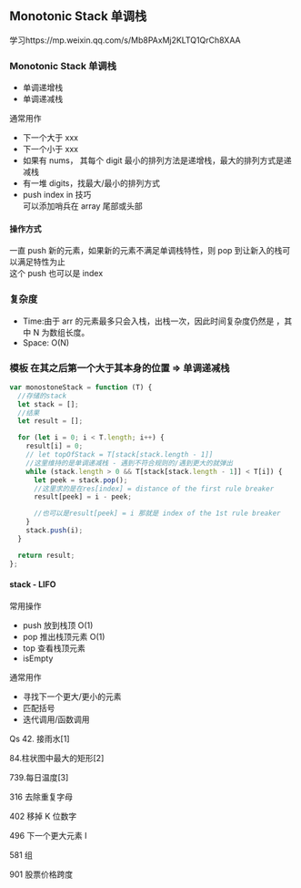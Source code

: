 ## Monotonic Stack 单调栈

学习https://mp.weixin.qq.com/s/Mb8PAxMj2KLTQ1QrCh8XAA

### Monotonic Stack 单调栈

- 单调递增栈
- 单调递减栈

通常用作

- 下一个大于 xxx
- 下一个小于 xxx
- 如果有 nums， 其每个 digit 最小的排列方法是递增栈，最大的排列方式是递减栈
- 有一堆 digits，找最大/最小的排列方式
- push index in
  技巧  
  可以添加哨兵在 array 尾部或头部

#### 操作方式

一直 push 新的元素，如果新的元素不满足单调栈特性，则 pop 到让新入的栈可以满足特性为止  
这个 push 也可以是 index

### 复杂度

- Time:由于 arr 的元素最多只会入栈，出栈一次，因此时间复杂度仍然是 ，其中 N 为数组长度。
- Space: O(N)

### 模板 在其之后第一个大于其本身的位置 => 单调递减栈

```JavaScript
var monostoneStack = function (T) {
  //存储的stack
  let stack = [];
  //结果
  let result = [];

  for (let i = 0; i < T.length; i++) {
    result[i] = 0;
    // let topOfStack = T[stack[stack.length - 1]]
    //这里维持的是单调递减栈 - 遇到不符合规则的/遇到更大的就弹出
    while (stack.length > 0 && T[stack[stack.length - 1]] < T[i]) {
      let peek = stack.pop();
      //这里求的是在res[index] = distance of the first rule breaker
      result[peek] = i - peek;

      //也可以是result[peek] = i 那就是 index of the 1st rule breaker
    }
    stack.push(i);
  }

  return result;
};
```

#### stack - LIFO

常用操作

- push 放到栈顶 O(1)
- pop 推出栈顶元素 O(1)
- top 查看栈顶元素
- isEmpty

通常用作

- 寻找下一个更大/更小的元素
- 匹配括号
- 迭代调用/函数调用

Qs 42. 接雨水[1]

84.柱状图中最大的矩形[2]

739.每日温度[3]

316 去除重复字母

402 移掉 K 位数字

496 下一个更大元素 I

581 组

901 股票价格跨度
